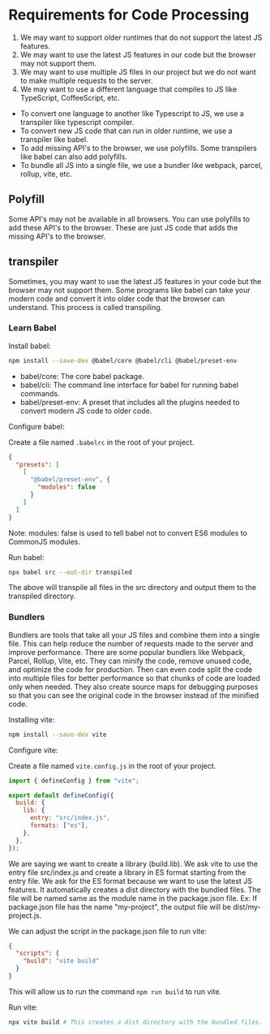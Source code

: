 # Requirements for Code Processing

1. We may want to support older runtimes that do not support the latest JS features.
2. We may want to use the latest JS features in our code but the browser may not support them.
3. We may want to use multiple JS files in our project but we do not want to make multiple requests to the server.
4. We may want to use a different language that compiles to JS like TypeScript, CoffeeScript, etc.

- To convert one language to another like Typescript to JS, we use a transpiler like typescript compiler.
- To convert new JS code that can run in older runtime, we use a transpiler like babel.
- To add missing API's to the browser, we use polyfills. Some transpilers like babel can also add polyfills.
- To bundle all JS into a single file, we use a bundler like webpack, parcel, rollup, vite, etc.



## Polyfill

Some API's may not be available in all browsers. You can use polyfills to add these API's to the browser.
These are just JS code that adds the missing API's to the browser.


## transpiler

Sometimes, you may want to use the latest JS features in your code but the browser may not support them. Some programs like babel can take your modern code and convert it into older code that the browser can understand. This process is called transpiling.


### Learn Babel

Install babel:

```bash
npm install --save-dev @babel/core @babel/cli @babel/preset-env
```

- babel/core: The core babel package.
- babel/cli: The command line interface for babel for running babel commands.
- babel/preset-env: A preset that includes all the plugins needed to convert modern JS code to older code.

Configure babel:

Create a file named `.babelrc` in the root of your project.

```json
{
  "presets": [
    [
      "@babel/preset-env", {
        "modules": false
      }
    ]
  ]
}
```
Note: modules: false is used to tell babel not to convert ES6 modules to CommonJS modules.

Run babel:

```bash
npx babel src --out-dir transpiled
```

The above will transpile all files in the src directory and output them to the transpiled directory.

### Bundlers

Bundlers are tools that take all your JS files and combine them into a single file. This can help reduce the number of requests made to the server and improve performance. 
There are some popular bundlers like Webpack, Parcel, Rollup, Vite, etc.
They can minify the code, remove unused code, and optimize the code for production. 
Then can even code split the code into multiple files for better performance so that chunks of code are loaded only when needed.
They also create source maps for debugging purposes so that you can see the original code in the browser instead of the minified code.

Installing vite:

```bash
npm install --save-dev vite
```

Configure vite:

Create a file named `vite.config.js` in the root of your project.

```js
import { defineConfig } from "vite";

export default defineConfig({
  build: {
    lib: {
      entry: "src/index.js",
      formats: ["es"],
    },
  },
});
```

We are saying we want to create a library (build.lib). We ask vite to use the entry file src/index.js and create a library in ES format starting from the entry file. We ask for the ES format because we want to use the latest JS features.
It automatically creates a dist directory with the bundled files. The file will be named same as the module name in the package.json file.
Ex: If package.json file has the name "my-project", the output file will be dist/my-project.js.

We can adjust the script in the package.json file to run vite:

```json
{
  "scripts": {
    "build": "vite build"
  }
}
```
This will allow us to run the command `npm run build` to run vite.

Run vite:

```bash
npx vite build # This creates a dist directory with the bundled files.
```


